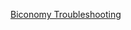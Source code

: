 <span><a href="https://docs.biconomy.io/troubleshooting" target="_blank">Biconomy Troubleshooting</a></span>